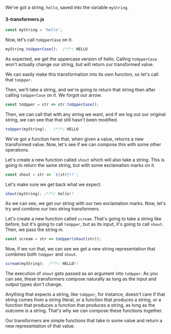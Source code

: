 We've got a string, `hello`, saved into the variable `myString`. 

#### 3-transformers.js
```javascript
const myString = 'hello';
```

Now, let's call `toUpperCase` on it. 

```javascript
myString.toUpperCase();  /*?*/ HELLO
```

As expected, we get the uppercase version of hello. Calling `toUpperCase` won't actually change our string, but will return our transformed value.

We can easily make this transformation into its own function, so let's call that `toUpper`. 

Then, we'll take a string, and we're going to return that string then after calling `toUpperCase` on it. We forgot our arrow. 

```javascript
const toUpper = str => str.toUpperCase();
```

Then, we can call that with any string we want, and if we log out our original string, we can see that that still hasn't been modified.

```javascript
toUpper(myString);   /*?*/ HELLO
```

We've got a function here that, when given a value, returns a new transformed value. Now, let's see if we can compose this with some other operations. 

Let's create a new function called `shout` which will also take a string. This is going to return the same string, but with some exclamation marks on it.

```javascript
const shout = str => `${str}!!`;
```

Let's make sure we get back what we expect. 

```javascript
shout(myString); /*?*/ hello!!
```

As we can see, we get our string with our two exclamation marks. Now, let's try and combine our two string transformers. 

Let's create a new function called `scream`. That's going to take a string like before, but it's going to call `toUpper`, but as its input, it's going to call `shout`. Then, we pass the string in.

```javascript
const scream = str => toUpper(shout(str));
```

Now, if we run that, we can see we get a new string representation that combines both `toUpper` and `shout`. 

```javascript
scream(myString);  /*?*/ HELLO!!
```
The execution of `shout` gets passed as an argument into `toUpper`. As you can see, these transformers compose naturally as long as the input and output types don't change.

Anything that expects a string, like `toUpper`, for instance, doesn't care if that string comes from a string literal, or a function that produces a string, or a function that produces a function that produces a string, as long as the outcome is a string. That's why we can compose these functions together.

Our transformers are simple functions that take in some value and return a new representation of that value.